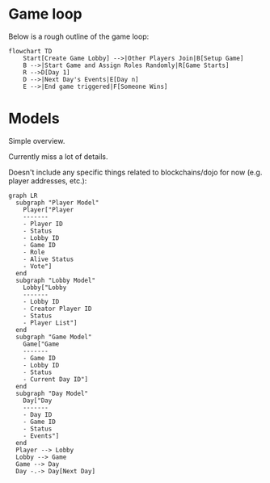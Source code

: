 # Game loop

Below is a rough outline of the game loop:

```mermaid
flowchart TD
    Start[Create Game Lobby] -->|Other Players Join|B[Setup Game]
    B -->|Start Game and Assign Roles Randomly|R[Game Starts]
    R -->D[Day 1]
    D -->|Next Day's Events|E[Day n]
    E -->|End game triggered|F[Someone Wins]
```

# Models

Simple overview.

Currently miss a lot of details.

Doesn't include any specific things related to blockchains/dojo for now (e.g. player addresses, etc.):

```mermaid
graph LR
  subgraph "Player Model"
    Player["Player 
    -------
    - Player ID
    - Status
    - Lobby ID
    - Game ID
    - Role
    - Alive Status
    - Vote"]
  end
  subgraph "Lobby Model"
    Lobby["Lobby 
    -------
    - Lobby ID
    - Creator Player ID
    - Status
    - Player List"]
  end
  subgraph "Game Model"
    Game["Game 
    -------
    - Game ID
    - Lobby ID
    - Status
    - Current Day ID"]
  end
  subgraph "Day Model"
    Day["Day 
    -------
    - Day ID
    - Game ID
    - Status
    - Events"]
  end
  Player --> Lobby
  Lobby --> Game
  Game --> Day
  Day -.-> Day[Next Day]
```
